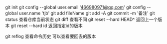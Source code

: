 git init
git config --global user.email '466980971@qq.com'
git config --global user.name 'tjb'
git add fileName
git add -A
git commit -m '备注'
git status   查看仓库当前状态
git diff 查看不同
git reset --hard HEAD^    返回上一个版本
git reset --hard id       返回指定id的版本

git reflog    查看命令历史  可以查看要回去的版本
